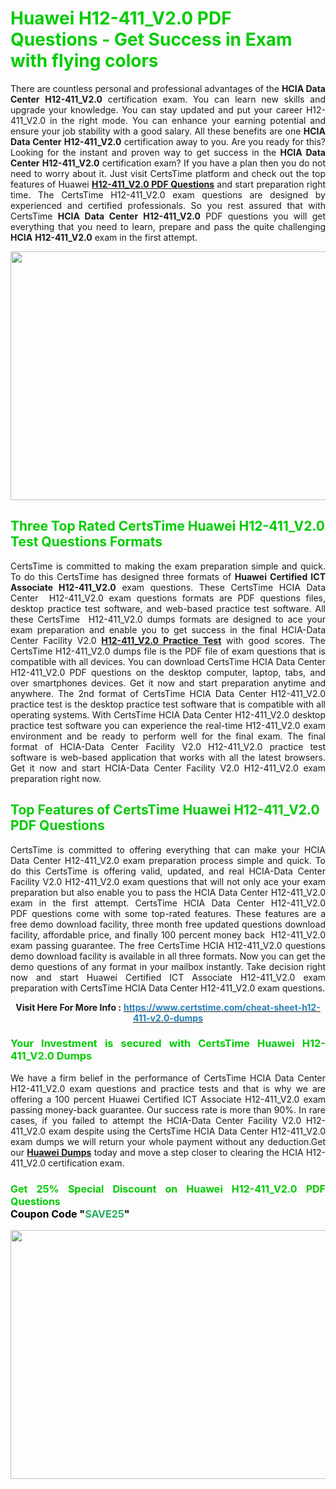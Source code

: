 <h1><span style="color:#00cc00;"><strong>Huawei H12-411_V2.0 PDF Questions - Get Success in Exam with flying colors</strong></span></h1>

<p style="text-align: justify;">There are countless personal and professional advantages of the <strong>HCIA Data Center</strong> <strong>H12-411_V2.0</strong> certification exam. You can learn new skills and upgrade your knowledge. You can stay updated and put your career H12-411_V2.0 in the right mode. You can enhance your earning potential and ensure your job stability with a good salary. All these benefits are one <strong>HCIA Data Center</strong> <strong>H12-411_V2.0</strong> certification away to you. Are you ready for this? Looking for the instant and proven way to get success in the <strong>HCIA Data Center</strong> <strong>H12-411_V2.0</strong> certification exam? If you have a plan then you do not need to worry about it. Just visit CertsTime platform and check out the top features of Huawei <strong><a href="https://www.certstime.com/cheat-sheet-h12-411-v2.0-dumps">H12-411_V2.0 PDF Questions</a></strong> and start preparation right time. The CertsTime H12-411_V2.0 exam questions are designed by experienced and certified professionals. So you rest assured that with CertsTime <strong>HCIA Data Center</strong> <strong>H12-411_V2.0</strong> PDF questions you will get everything that you need to learn, prepare and pass the quite challenging <strong>HCIA</strong> <strong>H12-411_V2.0</strong> exam in the first attempt.</p>

<p style="text-align: center;"><a href="https://www.certstime.com/cheat-sheet-h12-411-v2.0-dumps"><img alt="" src="https://i.imgur.com/wlGiNOk.jpg" style="width: 700px; height: 398px;" /></a></p>

<h2><span style="color:#00cc00;"><strong>Three Top Rated CertsTime Huawei H12-411_V2.0 Test Questions Formats</strong></span></h2>

<p style="text-align: justify;">CertsTime is committed to making the exam preparation simple and quick. To do this CertsTime has designed three formats of <strong>Huawei Certified ICT Associate H12-411_V2.0</strong> exam questions. These CertsTime HCIA Data Center  H12-411_V2.0 exam questions formats are PDF questions files, desktop practice test software, and web-based practice test software. All these CertsTime  H12-411_V2.0 dumps formats are designed to ace your exam preparation and enable you to get success in the final HCIA-Data Center Facility V2.0 <strong><a href="https://www.certstime.com/cheat-sheet-h12-411-v2.0-dumps">H12-411_V2.0 Practice Test</a></strong> with good scores. The CertsTime H12-411_V2.0 dumps file is the PDF file of exam questions that is compatible with all devices. You can download CertsTime HCIA Data Center H12-411_V2.0 PDF questions on the desktop computer, laptop, tabs, and over smartphones devices. Get it now and start preparation anytime and anywhere. The 2nd format of CertsTime HCIA Data Center H12-411_V2.0 practice test is the desktop practice test software that is compatible with all operating systems. With CertsTime HCIA Data Center H12-411_V2.0 desktop practice test software you can experience the real-time H12-411_V2.0 exam environment and be ready to perform well for the final exam. The final format of HCIA-Data Center Facility V2.0 H12-411_V2.0 practice test software is web-based application that works with all the latest browsers. Get it now and start HCIA-Data Center Facility V2.0 H12-411_V2.0 exam preparation right now.</p>

<h2><span style="color:#00cc00;"><strong>Top Features of CertsTime Huawei H12-411_V2.0 PDF Questions</strong></span></h2>

<p style="text-align: justify;">CertsTime is committed to offering everything that can make your HCIA Data Center H12-411_V2.0 exam preparation process simple and quick. To do this CertsTime is offering valid, updated, and real HCIA-Data Center Facility V2.0 H12-411_V2.0 exam questions that will not only ace your exam preparation but also enable you to pass the HCIA Data Center H12-411_V2.0 exam in the first attempt. CertsTime HCIA Data Center H12-411_V2.0 PDF questions come with some top-rated features. These features are a free demo download facility, three month free updated questions download facility, affordable price, and finally 100 percent money back  H12-411_V2.0 exam passing guarantee. The free CertsTime HCIA H12-411_V2.0 questions demo download facility is available in all three formats. Now you can get the demo questions of any format in your mailbox instantly. Take decision right now and start Huawei Certified ICT Associate H12-411_V2.0 exam preparation with CertsTime HCIA Data Center H12-411_V2.0 exam questions.</p>

<p style="text-align: center;"><strong>Visit Here For More Info :</strong> <strong><a href="https://www.certstime.com/cheat-sheet-h12-411-v2.0-dumps"><span style="color:#2980b9;">https://www.certstime.com/cheat-sheet-h12-411-v2.0-dumps</span></a></strong></p>

<h3 style="text-align: justify;"><span style="color:#00cc00;"><strong>Your Investment is secured with CertsTime Huawei H12-411_V2.0 Dumps</strong></span></h3>

<p style="text-align: justify;">We have a firm belief in the performance of CertsTime HCIA Data Center H12-411_V2.0 exam questions and practice tests and that is why we are offering a 100 percent Huawei Certified ICT Associate H12-411_V2.0 exam passing money-back guarantee. Our success rate is more than 90%. In rare cases, if you failed to attempt the HCIA-Data Center Facility V2.0 H12-411_V2.0 exam despite using the CertsTime HCIA Data Center H12-411_V2.0 exam dumps we will return your whole payment without any deduction.Get our <strong><a href="https://www.certstime.com/cheat-sheet-huawei-dumps">Huawei Dumps</a></strong> today and move a step closer to clearing the HCIA H12-411_V2.0 certification exam.</p>

<h3 style="text-align: justify;"><strong><span style="font-size:16px;"><strong><span style="color:#00cc00;">Get 25% Special Discount on Huawei H12-411_V2.0 PDF Questions</span></strong><br />
<strong><span style="color:#000000;">Coupon Code</span></strong> <strong><span style="color:#000000;">"</span><span style="color:#27ae60;">SAVE</span><font color="#27ae60">25</font><span style="color:#000000;">"</span></strong></span></strong></h3>

<p style="text-align: center;"><strong><a href="https://www.certstime.com/cheat-sheet-h12-411-v2.0-dumps"><img alt="" src="https://i.imgur.com/Gj1kXWu.jpg" style="width: 700px; height: 398px;" /></a></strong></p>
